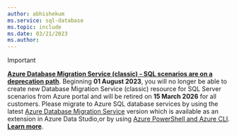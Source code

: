 ```yaml
---
author: abhishekum
ms.service: sql-database
ms.topic: include
ms.date: 03/21/2023
ms.author: 
---
```

> [!IMPORTANT]
> **[Azure Database Migration Service (classic) - SQL scenarios are on a deprecation path](https://aka.ms/dmsclassicAzureUpdate)**. Beginning **01 August 2023**, you will no longer be able to create new Database Migration Service (classic) resource for SQL Server scenarios from Azure portal and will be retired on **15 March 2026** for all customers. Please migrate to Azure SQL database services by using the latest [Azure Database Migration Service](https://aka.ms/dmslatest) version which is available as an extension in Azure Data Studio,or by using [Azure PowerShell and Azure CLI](https://learn.microsoft.com/azure/dms/migration-dms-powershell-cli). **[Learn more](https://aka.ms/dmsclassicportal)**.